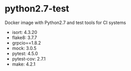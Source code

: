# python2.7-test
Docker image with Python2.7 and test tools for CI systems

- isort: 4.3.20
- flake8: 3.7.7
- grpcio==1.8.2
- mock: 3.0.5
- pytest: 4.5.0
- pytest-cov: 2.7.1
- make: 4.2.1
